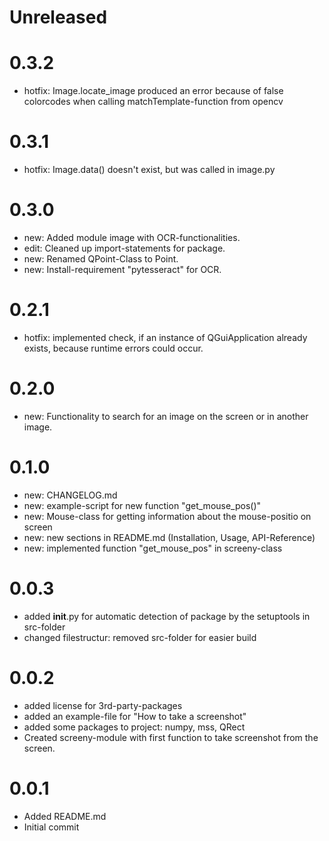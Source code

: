 Unreleased
==========

0.3.2
=====
* hotfix: Image.locate_image produced an error because of false colorcodes when calling matchTemplate-function from opencv

0.3.1
=====
* hotfix: Image.data() doesn't exist, but was called in image.py

0.3.0
=====
* new: Added module image with OCR-functionalities.
* edit: Cleaned up import-statements for package.
* new: Renamed QPoint-Class to Point.
* new: Install-requirement "pytesseract" for OCR.

0.2.1
=====
* hotfix: implemented check, if an instance of QGuiApplication already exists, because runtime errors could occur.

0.2.0
=====
* new: Functionality to search for an image on the screen or in another image.

0.1.0
=====
* new: CHANGELOG.md
* new: example-script for new function "get_mouse_pos()"
* new: Mouse-class for getting information about the mouse-positio on screen
* new: new sections in README.md (Installation, Usage, API-Reference)
* new: implemented function "get_mouse_pos" in screeny-class

0.0.3
=====
* added __init__.py for automatic detection of package by the setuptools in src-folder
* changed filestructur: removed src-folder for easier build

0.0.2
=====
* added license for 3rd-party-packages
* added an example-file for "How to take a screenshot"
* added some packages to project: numpy, mss, QRect
* Created screeny-module with first function to take screenshot from the screen.

0.0.1
=====
* Added README.md
* Initial commit